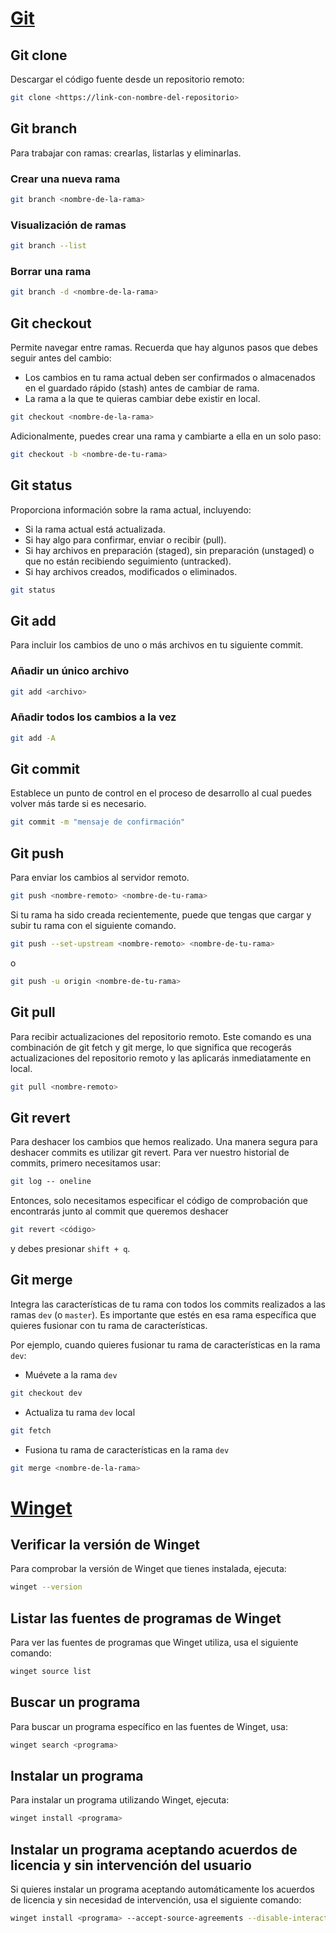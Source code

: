 # [Git](https://git-scm.com/)

## Git clone

Descargar el código fuente desde un repositorio remoto:

```bash
git clone <https://link-con-nombre-del-repositorio>
```

## Git branch

Para trabajar con ramas: crearlas, listarlas y eliminarlas.

### Crear una nueva rama

```bash
git branch <nombre-de-la-rama>
```

### Visualización de ramas

```bash
git branch --list
```

### Borrar una rama

```bash
git branch -d <nombre-de-la-rama>
```

## Git checkout

Permite navegar entre ramas. Recuerda que hay algunos pasos que debes seguir antes del cambio:

- Los cambios en tu rama actual deben ser confirmados o almacenados en el guardado rápido (stash) antes de cambiar de rama.
- La rama a la que te quieras cambiar debe existir en local.

```bash
git checkout <nombre-de-la-rama>
```

Adicionalmente, puedes crear una rama y cambiarte a ella en un solo paso:

```bash
git checkout -b <nombre-de-tu-rama>
```

## Git status

Proporciona información sobre la rama actual, incluyendo:

- Si la rama actual está actualizada.
- Si hay algo para confirmar, enviar o recibir (pull).
- Si hay archivos en preparación (staged), sin preparación (unstaged) o que no están recibiendo seguimiento (untracked).
- Si hay archivos creados, modificados o eliminados.

```bash
git status
```

## Git add

Para incluir los cambios de uno o más archivos en tu siguiente commit.

### Añadir un único archivo

```bash
git add <archivo>
```

### Añadir todos los cambios a la vez

```bash
git add -A
```

## Git commit

Establece un punto de control en el proceso de desarrollo al cual puedes volver más tarde si es necesario.

```bash
git commit -m "mensaje de confirmación"
```

## Git push

Para enviar los cambios al servidor remoto.

```bash
git push <nombre-remoto> <nombre-de-tu-rama>
```

Si tu rama ha sido creada recientemente, puede que tengas que cargar y subir tu rama con el siguiente comando.

```bash
git push --set-upstream <nombre-remoto> <nombre-de-tu-rama>
```

o

```bash
git push -u origin <nombre-de-tu-rama>
```

## Git pull

Para recibir actualizaciones del repositorio remoto. Este comando es una combinación de git fetch y git merge, lo que significa que recogerás actualizaciones del repositorio remoto y las aplicarás inmediatamente en local.

```bash
git pull <nombre-remoto>
```

## Git revert

Para deshacer los cambios que hemos realizado. Una manera segura para deshacer commits es utilizar git revert. Para ver nuestro historial de commits, primero necesitamos usar:

```bash
git log -- oneline
```

Entonces, solo necesitamos especificar el código de comprobación que encontrarás junto al commit que queremos deshacer

```bash
git revert <código>
```

y debes presionar `shift + q`.

## Git merge

Integra las características de tu rama con todos los commits realizados a las ramas `dev` (o `master`). Es importante que estés en esa rama específica que quieres fusionar con tu rama de características.

Por ejemplo, cuando quieres fusionar tu rama de características en la rama `dev`:

- Muévete a la rama `dev`

```bash
git checkout dev
```

- Actualiza tu rama `dev` local

```bash
git fetch
```

- Fusiona tu rama de características en la rama `dev`

```bash
git merge <nombre-de-la-rama>
```

# [Winget](https://github.com/microsoft/winget-cli)

## Verificar la versión de Winget
Para comprobar la versión de Winget que tienes instalada, ejecuta:
```bash
winget --version
```

## Listar las fuentes de programas de Winget
Para ver las fuentes de programas que Winget utiliza, usa el siguiente comando:
```bash
winget source list
```

## Buscar un programa
Para buscar un programa específico en las fuentes de Winget, usa:
```bash
winget search <programa>
```

## Instalar un programa
Para instalar un programa utilizando Winget, ejecuta:
```bash
winget install <programa>
```

## Instalar un programa aceptando acuerdos de licencia y sin intervención del usuario
Si quieres instalar un programa aceptando automáticamente los acuerdos de licencia y sin necesidad de intervención, usa el siguiente comando:
```bash
winget install <programa> --accept-source-agreements --disable-interactivity
```
